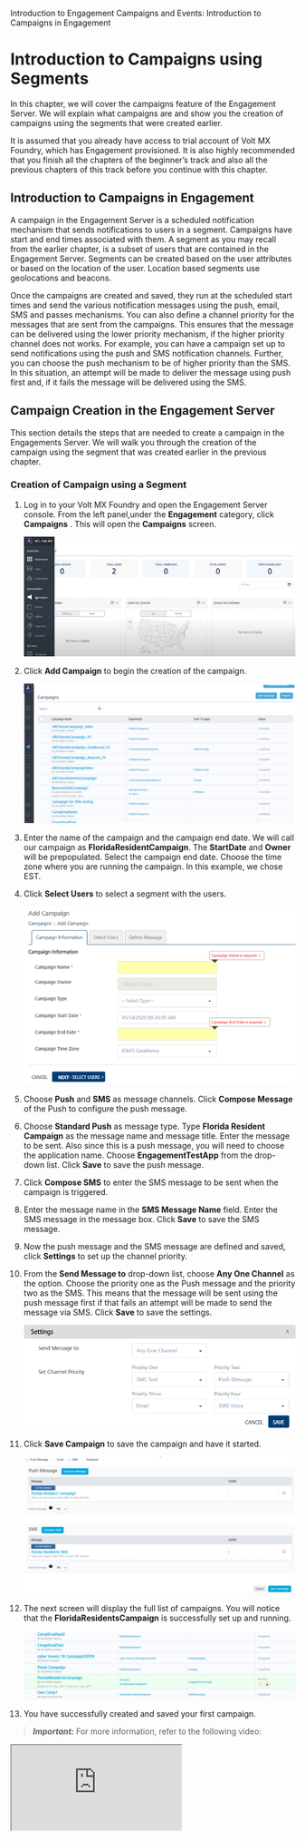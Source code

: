 
Introduction to Engagement Campaigns and Events: Introduction to Campaigns in Engagement

# Introduction to Campaigns using Segments

In this chapter, we will cover the campaigns feature of the Engagement Server. We will explain what campaigns are and show you the creation of campaigns using the segments that were created earlier.

It is assumed that you already have access to trial account of Volt MX Foundry, which has Engagement provisioned. It is also highly recommended that you finish all the chapters of the beginner’s track and also all the previous chapters of this track before you continue with this chapter.

## Introduction to Campaigns in Engagement

A campaign in the Engagement Server is a scheduled notification mechanism that sends notifications to users in a segment. Campaigns have start and end times associated with them. A segment as you may recall from the earlier chapter, is a subset of users that are contained in the Engagement Server. Segments can be created based on the user attributes or based on the location of the user. Location based segments use geolocations and beacons.

Once the campaigns are created and saved, they run at the scheduled start times and send the various notification messages using the push, email, SMS and passes mechanisms. You can also define a channel priority for the messages that are sent from the campaigns. This ensures that the message can be delivered using the lower priority mechanism, if the higher priority channel does not works. For example, you can have a campaign set up to send notifications using the push and SMS notification channels. Further, you can choose the push mechanism to be of higher priority than the SMS. In this situation, an attempt will be made to deliver the message using push first and, if it fails the message will be delivered using the SMS.

## Campaign Creation in the Engagement Server

This section details the steps that are needed to create a campaign in the Engagements Server. We will walk you through the creation of the campaign using the segment that was created earlier in the previous chapter.

### Creation of Campaign using a Segment

1.  Log in to your Volt MX Foundry and open the Engagement Server console. From the left panel,under the **Engagement** category, click **Campaigns** . This will open the **Campaigns** screen.

    ![](Resources/Images/campseg1_605x315.png)

2.  Click **Add Campaign** to begin the creation of the campaign.

    ![](Resources/Images/campseg2_596x305.png)

3.  Enter the name of the campaign and the campaign end date. We will call our campaign as **FloridaResidentCampaign**. The **StartDate** and **Owner** will be prepopulated. Select the campaign end date. Choose the time zone where you are running the campaign. In this example, we chose EST.
4.  Click **Select Users** to select a segment with the users.

    ![](Resources/Images/campseg3.png)

5.  Choose **Push** and **SMS** as message channels. Click **Compose Message** of the Push to configure the push message.
6.  Choose **Standard Push** as message type. Type **Florida Resident Campaign** as the message name and message title. Enter the message to be sent. Also since this is a push message, you will need to choose the application name. Choose **EngagementTestApp** from the drop-down list. Click **Save** to save the push message.
7.  Click **Compose SMS** to enter the SMS message to be sent when the campaign is triggered.
8.  Enter the message name in the **SMS Message Name** field. Enter the SMS message in the message box. Click **Save** to save the SMS message.
9.  Now the push message and the SMS message are defined and saved, click **Settings** to set up the channel priority.
10. From the **Send Message to** drop-down list, choose **Any One Channel** as the option. Choose the priority one as the Push message and the priority two as the SMS. This means that the message will be sent using the push message first if that fails an attempt will be made to send the message via SMS. Click **Save** to save the settings.

    ![](Resources/Images/last1.png)

11. Click **Save Campaign** to save the campaign and have it started.

    ![](Resources/Images/last2_597x301.png)

12. The next screen will display the full list of campaigns. You will notice that the **FloridaResidentsCampaign** is successfully set up and running.

    ![](Resources/Images/last3_597x150.png)

13. You have successfully created and saved your first campaign.

> **_Important:_** For more information, refer to the following video:

<div class="youtube-wrapper"><iframe src="https://www.youtube.com/embed/69wxwhDQYXU" allowfullscreen=""></iframe></div>
